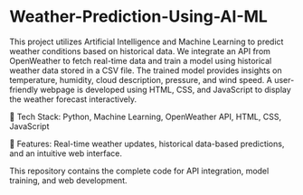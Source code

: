 # Weather-Prediction-Using-AI-ML

This project utilizes Artificial Intelligence and Machine Learning to predict weather conditions based on historical data. We integrate an API from OpenWeather to fetch real-time data and train a model using historical weather data stored in a CSV file. The trained model provides insights on temperature, humidity, cloud description, pressure, and wind speed. A user-friendly webpage is developed using HTML, CSS, and JavaScript to display the weather forecast interactively.

🔹 Tech Stack: Python, Machine Learning, OpenWeather API, HTML, CSS, JavaScript

🔹 Features: Real-time weather updates, historical data-based predictions, and an intuitive web interface.

This repository contains the complete code for API integration, model training, and web development.

